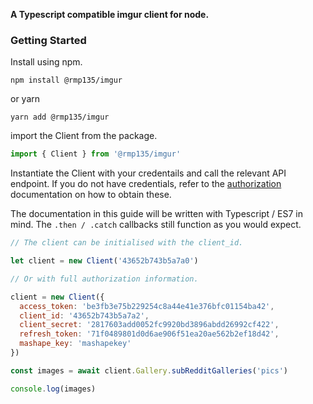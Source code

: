 __A Typescript compatible imgur client for node.__

### Getting Started

Install using npm.

```shell
npm install @rmp135/imgur
```

or yarn

```shell
yarn add @rmp135/imgur
```

import the Client from the package.

```javascript
import { Client } from '@rmp135/imgur'
```

Instantiate the Client with your credentails and call the relevant API endpoint. If you do not have credentials, refer to the [authorization](authorization.md) documentation on how to obtain these.

The documentation in this guide will be written with Typescript / ES7 in mind. The `.then / .catch` callbacks still function as you would expect.

```javascript
// The client can be initialised with the client_id.

let client = new Client('43652b743b5a7a0')

// Or with full authorization information.

client = new Client({
  access_token: 'be3fb3e75b229254c8a44e41e376bfc01154ba42',
  client_id: '43652b743b5a7a2',
  client_secret: '2817603add0052fc9920bd3896abdd26992cf422',
  refresh_token: '71f0489801d0d6ae906f51ea20ae562b2ef18d42',
  mashape_key: 'mashapekey'
})

const images = await client.Gallery.subRedditGalleries('pics')

console.log(images)
```